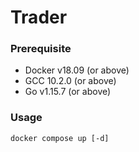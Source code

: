 # Trader

### Prerequisite

* Docker v18.09 (or above)
* GCC 10.2.0 (or above)
* Go v1.15.7 (or above)

### Usage

```docker compose up [-d]```